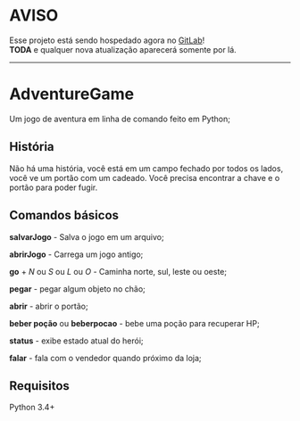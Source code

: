 # AVISO
Esse projeto está sendo hospedado agora no [GitLab](https://gitlab.com/williamcosta/AdventureGame)!  
**TODA** e qualquer nova atualização aparecerá somente por lá.

---
# AdventureGame
Um jogo de aventura em linha de comando feito em Python;

## História
Não há uma história, você está em um campo fechado por todos os lados, você ve um portão com um cadeado.
Você precisa encontrar a chave e o portão para poder fugir.

## Comandos básicos

**salvarJogo** - Salva o jogo em um arquivo;

**abrirJogo** - Carrega um jogo antigo;

**go** + *N* ou *S* ou *L* ou *O* - Caminha norte, sul, leste ou oeste;

**pegar** - pegar algum objeto no chão;

**abrir** - abrir o portão;

**beber poção** ou **beberpocao** - bebe uma poção para recuperar HP;

**status** - exibe estado atual do herói;

**falar** - fala com o vendedor quando próximo da loja;

## Requisitos
Python 3.4+
